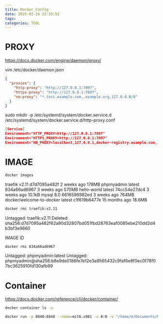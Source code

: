 ```yaml
---
title: Docker_Config
date: 2025-02-16 22:33:52
tags:
categories: TOOL
---
```


# PROXY

https://docs.docker.com/engine/daemon/proxy/

vim /etc/docker/daemon.json

```json
{
  "proxies": {
    "http-proxy": "http://127.0.0.1:7897",
    "https-proxy": "http://127.0.0.1:7897",
    "no-proxy": "*.test.example.com,.example.org,127.0.0.0/8"
  }
}
```



sudo mkdir -p /etc/systemd/system/docker.service.d
/etc/systemd/system/docker.service.d/http-proxy.conf



```json
[Service]
Environment="HTTP_PROXY=http://127.0.0.1:7897"
Environment="HTTPS_PROXY=http://127.0.0.1:7897"
Environment="NO_PROXY=localhost,127.0.0.1,docker-registry.example.com,.corp"
```

# IMAGE

```bash
docker images
```

traefik                     v2.11     d7d7095a482f   2 weeks ago     178MB
phpmyadmin                  latest    834a66ad6967   3 weeks ago     570MB
hello-world                 latest    74cc54e27dc4   3 weeks ago     10.1kB
mysql                       8.0       6616596982ed   3 weeks ago     764MB
docker/welcome-to-docker    latest    c1f619b6477e   15 months ago   18.6MB

```bash
docker rmi traefik:v2.11
```

Untagged: traefik:v2.11
Deleted: sha256:d7d7095a482f62a90d32807bd051fbd28763eaf0085ebe210dd2d4b3bf3e9660

 IMAGE ID

```bash
docker rmi 834a66ad6967
```

Untagged: phpmyadmin:latest
Untagged: phpmyadmin@sha256:b8e9de0186fe7e12e3a9565432c9faf6e8f0ec0f78f07bc3625910fd130afb99

# Container



https://docs.docker.com/reference/cli/docker/container/



```bash
docker container ls -a

docker run -p 8848:8848 --name=mit6.s081 -u 0:0 -v "/home/m/Documents/MIT6.S081-2020-labs:/mit6.s081" calvinhaynes412/mit6.s081:v1.3.1
```

